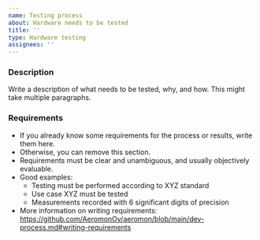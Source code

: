 ```yaml
---
name: Testing process
about: Hardware needs to be tested
title: ''
type: Hardware testing
assignees: ''
---
```


### Description

Write a description of what needs to be tested, why, and how. This might take multiple paragraphs.

### Requirements

* If you already know some requirements for the process or results, write them here.
* Otherwise, you can remove this section.
* Requirements must be clear and unambiguous, and usually objectively evaluable.
* Good examples:
    * Testing must be performed according to XYZ standard
    * Use case XYZ must be tested
    * Measurements recorded with 6 significant digits of precision
* More information on writing requirements: https://github.com/AeromonOy/aeromon/blob/main/dev-process.md#writing-requirements
